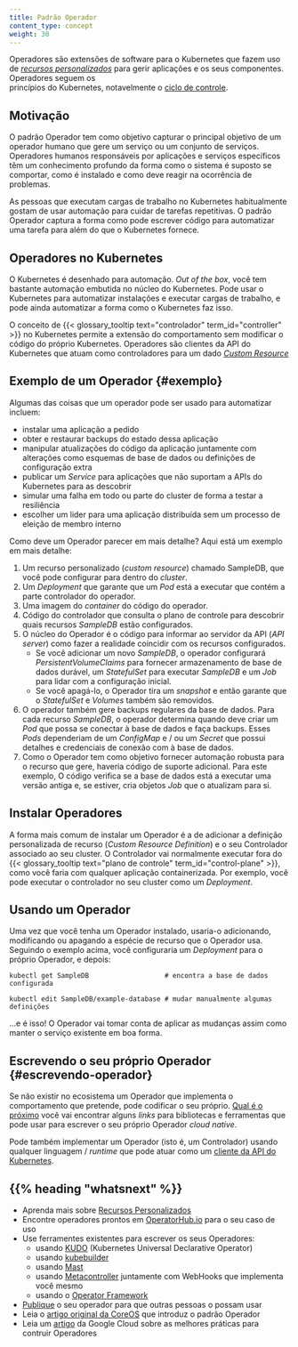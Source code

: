 ```yaml
---
title: Padrão Operador
content_type: concept
weight: 30
---
```


<!-- overview -->

Operadores são extensões de software para o Kubernetes que
fazem uso de [*recursos personalizados*](/docs/concepts/extend-kubernetes/api-extension/custom-resources/)
para gerir aplicações e os seus componentes. Operadores seguem os  
princípios do Kubernetes, notavelmente o [ciclo de controle](/docs/concepts/#kubernetes-control-plane).




<!-- body -->

## Motivação

O padrão Operador tem como objetivo capturar o principal objetivo de um operador
humano que gere um serviço ou um conjunto de serviços. Operadores humanos 
responsáveis por aplicações e serviços específicos têm um conhecimento
profundo da forma como o sistema é suposto se comportar, como é instalado
e como deve reagir na ocorrência de problemas.

As pessoas que executam cargas de trabalho no Kubernetes habitualmente gostam
de usar automação para cuidar de tarefas repetitivas. O padrão Operador captura
a forma como pode escrever código para automatizar uma tarefa para além do que
o Kubernetes fornece.

## Operadores no Kubernetes

O Kubernetes é desenhado para automação. *Out of the box*, você tem bastante
automação embutida no núcleo do Kubernetes. Pode usar
o Kubernetes para automatizar instalações e executar cargas de trabalho,
e pode ainda automatizar a forma como o Kubernetes faz isso.

O conceito de {{< glossary_tooltip text="controlador" term_id="controller" >}} no
Kubernetes permite a extensão do comportamento sem modificar o código do próprio
Kubernetes.
Operadores são clientes da API do Kubernetes que atuam como controladores para
um dado [*Custom Resource*](/docs/concepts/api-extension/custom-resources/)

## Exemplo de um Operador {#exemplo}

Algumas das coisas que um operador pode ser usado para automatizar incluem:

* instalar uma aplicação a pedido
* obter e restaurar backups do estado dessa aplicação
* manipular atualizações do código da aplicação juntamente com alterações
  como esquemas de base de dados ou definições de configuração extra
* publicar um *Service* para aplicações que não suportam a APIs do Kubernetes
  para as descobrir
* simular uma falha em todo ou parte do cluster de forma a testar a resiliência
* escolher um lider para uma aplicação distribuída sem um processo
  de eleição de membro interno

Como deve um Operador parecer em mais detalhe? Aqui está um exemplo em mais
detalhe:

1. Um recurso personalizado (*custom resource*) chamado SampleDB, que você pode
  configurar para dentro do *cluster*.
2. Um *Deployment* que garante que um *Pod* está a executar que contém a
  parte controlador do operador.
3. Uma imagem do *container* do código do operador.
4. Código do controlador que consulta o plano de controle para descobrir quais
  recursos *SampleDB* estão configurados.
5. O núcleo do Operador é o código para informar ao servidor da API (*API server*) como fazer
   a realidade coincidir com os recursos configurados.
   * Se você adicionar um novo *SampleDB*, o operador configurará *PersistentVolumeClaims*
     para fornecer armazenamento de base de dados durável, um *StatefulSet* para executar *SampleDB* e
     um *Job* para lidar com a configuração inicial.
   * Se você apagá-lo, o Operador tira um *snapshot* e então garante que
     o *StatefulSet* e *Volumes* também são removidos.
6. O operador também gere backups regulares da base de dados. Para cada recurso *SampleDB*,
  o operador determina quando deve criar um *Pod* que possa se conectar
   à base de dados e faça backups. Esses *Pods* dependeriam de um *ConfigMap*
   e / ou um *Secret* que possui detalhes e credenciais de conexão com à base de dados.
7. Como o Operador tem como objetivo fornecer automação robusta para o recurso
   que gere, haveria código de suporte adicional. Para este exemplo,
   O código verifica se a base de dados está a executar uma versão antiga e, se estiver,
   cria objetos *Job* que o atualizam para si.

## Instalar Operadores

A forma mais comum de instalar um Operador é a de adicionar a
definição personalizada de recurso (*Custom Resource Definition*) e
o seu Controlador associado ao seu cluster.
O Controlador vai normalmente executar fora do
{{< glossary_tooltip text="plano de controle" term_id="control-plane" >}},
como você faria com qualquer aplicação containerizada.
Por exemplo, você pode executar o controlador no seu cluster como um *Deployment*.

## Usando um Operador

Uma vez que você tenha um Operador instalado, usaria-o adicionando, modificando
ou apagando a espécie de recurso que o Operador usa. Seguindo o exemplo acima,
você configuraria um *Deployment* para o próprio Operador, e depois:

```shell
kubectl get SampleDB                   # encontra a base de dados configurada

kubectl edit SampleDB/example-database # mudar manualmente algumas definições
```

&hellip;e é isso! O Operador vai tomar conta de aplicar
as mudanças assim como manter o serviço existente em boa forma.

## Escrevendo o seu próprio Operador {#escrevendo-operador}

Se não existir no ecosistema um Operador que implementa
o comportamento que pretende, pode codificar o seu próprio.
[Qual é o próximo](#qual-é-o-próximo) você vai encontrar
alguns *links* para bibliotecas e ferramentas que pode usar
para escrever o seu próprio Operador *cloud native*.

Pode também implementar um Operador (isto é, um Controlador) usando qualquer linguagem / *runtime*
que pode atuar como um [cliente da API do Kubernetes](/docs/reference/using-api/client-libraries/).



## {{% heading "whatsnext" %}}


* Aprenda mais sobre [Recursos Personalizados](/docs/concepts/extend-kubernetes/api-extension/custom-resources/)
* Encontre operadores prontos em [OperatorHub.io](https://operatorhub.io/) para o seu caso de uso
* Use ferramentes existentes para escrever os seus Operadores:
  * usando [KUDO](https://kudo.dev/) (Kubernetes Universal Declarative Operator)
  * usando [kubebuilder](https://book.kubebuilder.io/)
  * usando [Mast](https://docs.ansi.services/mast/user_guide/operator/)
  * usando [Metacontroller](https://metacontroller.github.io/metacontroller/intro.html) juntamente com WebHooks que
    implementa você mesmo
  * usando o [Operator Framework](https://operatorframework.io/)
* [Publique](https://operatorhub.io/) o seu operador para que outras pessoas o possam usar
* Leia o [artigo original da CoreOS](https://coreos.com/blog/introducing-operators.html) que introduz o padrão Operador
* Leia um [artigo](https://cloud.google.com/blog/products/containers-kubernetes/best-practices-for-building-kubernetes-operators-and-stateful-apps) da Google Cloud sobre as melhores práticas para contruir Operadores


